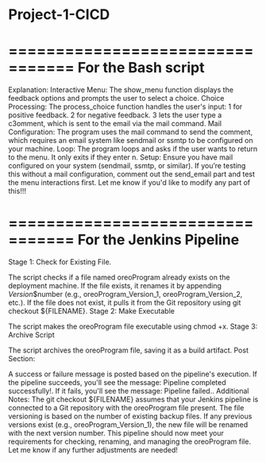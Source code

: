 # Project-1-CICD

=================================
For the Bash script 
=================================
Explanation:
Interactive Menu: The show_menu function displays the feedback options and prompts the user to select a choice.
Choice Processing: The process_choice function handles the user's input:
1 for positive feedback.
2 for negative feedback.
3 lets the user type a c3omment, which is sent to the email via the mail command.
Mail Configuration: The program uses the mail command to send the comment, which requires an email system like sendmail or ssmtp to be configured on your machine.
Loop: The program loops and asks if the user wants to return to the menu. It only exits if they enter n.
Setup:
Ensure you have mail configured on your system (sendmail, ssmtp, or similar).
If you’re testing this without a mail configuration, comment out the send_email part and test the menu interactions first.
Let me know if you'd like to modify any part of this!!!

=================================
For the Jenkins Pipeline 
=================================

Stage 1: Check for Existing File.

The script checks if a file named oreoProgram already exists on the deployment machine.
If the file exists, it renames it by appending _Version_$number (e.g., oreoProgram_Version_1, oreoProgram_Version_2, etc.).
If the file does not exist, it pulls it from the Git repository using git checkout ${FILENAME}.
Stage 2: Make Executable

The script makes the oreoProgram file executable using chmod +x.
Stage 3: Archive Script

The script archives the oreoProgram file, saving it as a build artifact.
Post Section:

A success or failure message is posted based on the pipeline's execution.
If the pipeline succeeds, you'll see the message: Pipeline completed successfully!.
If it fails, you'll see the message: Pipeline failed..
Additional Notes:
The git checkout ${FILENAME} assumes that your Jenkins pipeline is connected to a Git repository with the oreoProgram file present.
The file versioning is based on the number of existing backup files. If any previous versions exist (e.g., oreoProgram_Version_1), the new file will be renamed with the next version number.
This pipeline should now meet your requirements for checking, renaming, and managing the oreoProgram file. Let me know if any further adjustments are needed!

